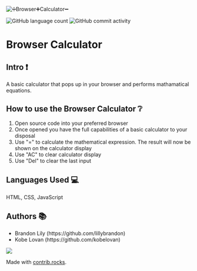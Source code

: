 ![➗Browser➕Calculator➖](https://user-images.githubusercontent.com/83419428/156473981-9397bfd6-568f-425d-80e0-4e02df914c30.png)


![GitHub language count](https://img.shields.io/github/languages/count/kobelovan/browsercalculator) ![GitHub commit activity](https://img.shields.io/github/commit-activity/m/kobelovan/browsercalculator?color=gre)

# Browser Calculator
## Intro ❗
A basic calculator that pops up in your browser and performs mathamatical equations.

## How to use the Browser Calculator ❔

<ol>
  <li>Open source code into your preferred browser</li>
  <li>Once opened you have the full capabilities of a basic calculator to your disposal</li>
  <li>Use "=" to calculate the mathematical expression. The result will now be shown on the calculator display</li>
    <li>Use "AC" to clear calculator display</li>
  <li>Use "Del" to clear the last input</li>
 </ol>
 
 ## Languages Used 💻
HTML, CSS, JavaScript

## Authors 📚
<ul>
  <li>Brandon Lily (https://github.com/lillybrandon)</a></li>
  <li>Kobe Lovan (https://github.com/kobelovan)</li>
 </ul>
<a href="https://github.com/kobelovan/browsercalculator/graphs/contributors">
  <img src="https://contrib.rocks/image?repo=kobelovan/browsercalculator" />
</a>

Made with [contrib.rocks](https://contrib.rocks).
